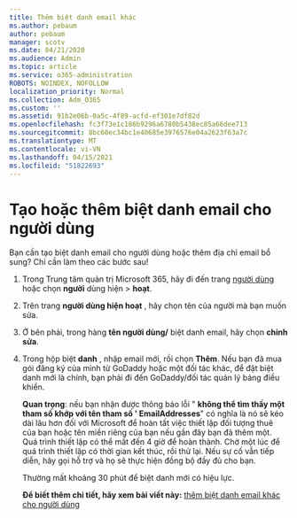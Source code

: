```yaml
---
title: Thêm biệt danh email khác
ms.author: pebaum
author: pebaum
manager: scotv
ms.date: 04/21/2020
ms.audience: Admin
ms.topic: article
ms.service: o365-administration
ROBOTS: NOINDEX, NOFOLLOW
localization_priority: Normal
ms.collection: Adm_O365
ms.custom: ''
ms.assetid: 91b2e06b-0a5c-4f89-acfd-ef301e7df82d
ms.openlocfilehash: fc3f73e1c186b9296a6780b5438ec85a66dee713
ms.sourcegitcommit: 8bc60ec34bc1e40685e3976576e04a2623f63a7c
ms.translationtype: MT
ms.contentlocale: vi-VN
ms.lasthandoff: 04/15/2021
ms.locfileid: "51822693"
---
```

# <a name="create-or-add-an-email-alias-for-a-user"></a>Tạo hoặc thêm biệt danh email cho người dùng

Bạn cần tạo biệt danh email cho người dùng hoặc thêm địa chỉ email bổ sung? Chỉ cần làm theo các bước sau!
  
1. Trong Trung tâm quản trị Microsoft 365, hãy đi đến trang [người dùng](https://go.microsoft.com/fwlink/p/?linkid=834822) hoặc chọn **người** dùng hiện  >  **hoạt**.
    
2. Trên trang **người dùng hiện hoạt** , hãy chọn tên của người mà bạn muốn sửa. 
    
3. Ở bên phải, trong hàng **tên người dùng/** biệt danh email, hãy chọn **chỉnh sửa**.
    
4. Trong hộp biệt **danh** , nhập email mới, rồi chọn **Thêm**. Nếu bạn đã mua gói đăng ký của mình từ GoDaddy hoặc một đối tác khác, để đặt biệt danh mới là chính, bạn phải đi đến GoDaddy/đối tác quản lý bảng điều khiển. 
    
    **Quan trọng**: nếu bạn nhận được thông báo lỗi " **không thể tìm thấy một tham số khớp với tên tham số ' EmailAddresses**" có nghĩa là nó sẽ kéo dài lâu hơn đối với Microsoft để hoàn tất việc thiết lập đối tượng thuê của bạn hoặc tên miền riêng của bạn nếu gần đây bạn đã thêm một. Quá trình thiết lập có thể mất đến 4 giờ để hoàn thành. Chờ một lúc để quá trình thiết lập có thời gian kết thúc, rồi thử lại. Nếu sự cố vẫn tiếp diễn, hãy gọi hỗ trợ và họ sẽ thực hiện đồng bộ đầy đủ cho bạn.
    
    Thường mất khoảng 30 phút để biệt danh mới có hiệu lực.
    
    **Để biết thêm chi tiết, hãy xem bài viết này:** [thêm biệt danh email khác cho người dùng](https://docs.microsoft.com/microsoft-365/admin/email/add-another-email-alias-for-a-user)
    

